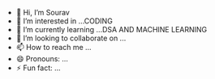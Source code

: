 - 👋 Hi, I’m Sourav
- 👀 I’m interested in ...CODING
- 🌱 I’m currently learning ...DSA AND MACHINE LEARNING
- 💞️ I’m looking to collaborate on ...
- 📫 How to reach me ...
- 😄 Pronouns: ...
- ⚡ Fun fact: ...

<!---
Sourav5644/Sourav5644 is a ✨ special ✨ repository because its `README.md` (this file) appears on your GitHub profile.
You can click the Preview link to take a look at your changes.
--->
